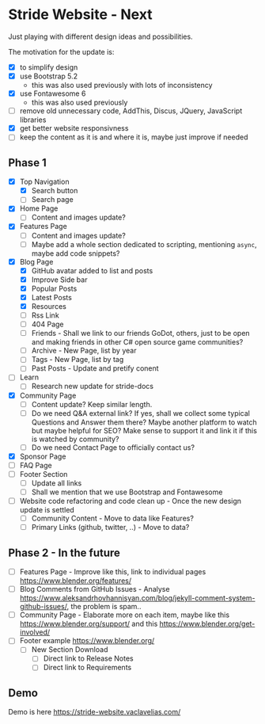 # Stride Website - Next

Just playing with different design ideas and possibilities.

The motivation for the update is:

- [x] to simplify design
- [x] use Bootstrap 5.2
  - this was also used previously with lots of inconsistency
- [x] use Fontawesome 6
  - this was also used previously
- [ ] remove old unnecessary code, AddThis, Discus, JQuery, JavaScript libraries
- [x] get better website responsivness
- [ ] keep the content as it is and where it is, maybe just improve if needed

## Phase 1

- [x] Top Navigation
  - [x] Search button
  - [ ] Search page
- [x] Home Page
  - [ ] Content and images update?
- [x] Features Page
  - [ ] Content and images update?
  - [ ] Maybe add a whole section dedicated to scripting, mentioning ```async```, maybe add code snippets?
- [x] Blog Page
   - [x] GitHub avatar added to list and posts
   - [x] Improve Side bar
   - [x] Popular Posts
   - [x] Latest Posts
   - [x] Resources
   - [ ] Rss Link
   - [ ] 404 Page
   - [ ] Friends - Shall we link to our friends GoDot, others, just to be open and making friends in other C# open source game communities? 
   - [ ] Archive - New Page, list by year
   - [ ] Tags - New Page, list by tag
   - [ ] Past Posts - Update and pretify conent
- [ ] Learn
  - [ ] Research new update for stride-docs
- [x] Community Page
  - [ ] Content update? Keep similar length.
  - [ ] Do we need Q&A external link? If yes, shall we collect some typical Questions and Answer them there? Maybe another platform to watch but maybe helpful for SEO? Make sense to support it and link it if this is watched by community?
  - [ ] Do we need Contact Page to officially contact us?
- [x] Sponsor Page
- [ ] FAQ Page
- [ ] Footer Section
   - [ ] Update all links
   - [ ] Shall we mention that we use Bootstrap and Fontawesome
- [ ] Website code refactoring and code clean up - Once the new design update is settled
   - [ ] Community Content - Move to data like Features?   
   - [ ] Primary Links (github, twitter, ..) - Move to data?

## Phase 2 - In the future

- [ ] Features Page - Improve like this, link to individual pages https://www.blender.org/features/
- [ ] Blog Comments from GitHub Issues - Analyse https://www.aleksandrhovhannisyan.com/blog/jekyll-comment-system-github-issues/, the problem is spam..
- [ ] Community Page - Elaborate more on each item, maybe like this https://www.blender.org/support/ and this https://www.blender.org/get-involved/
- [ ] Footer example https://www.blender.org/
  - [ ] New Section Download
     - [ ] Direct link to Release Notes
     - [ ] Direct link to Requirements

## Demo

Demo is here https://stride-website.vaclavelias.com/

